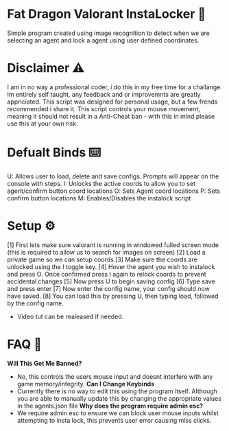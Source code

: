 # Fat Dragon Valorant InstaLocker 🐉
Simple program created using image recognition to detect when we are selecting an agent and lock a agent using user defined coordinates. 

# Disclaimer ⚠️
I am in no way a professional coder, i do this in my free time for a challange. Im entirely self taught, any feedback and or improvemnts are greatly appriciated. This script was designed for personal usage, but a few frends recommended i share it. This script controls your mouse movement, meaning it should not result in a Anti-Cheat ban - with this in mind please use this at your own risk. 

# Defualt Binds ⌨️ 
U: Allows user to load, delete and save configs. Prompts will appear on the console with steps.
I: Unlocks the active coords to allow you to set agent/confirm button coord locations 
O: Sets Agent coord locations
P: Sets confirm button locations
M: Enables/Disables the instalock script

# Setup ⚙️
[1] First lets make sure valorant is running in windowed fulled screen mode (this is required to allow us to search for images on screen)
[2] Load a private game so we can setup coords
[3] Make sure the coords are unlocked using the I toggle key.
[4] Hover the agent you wish to instalock and press O. Once confirmed press I again to relock coords to prevent accidental changes
[5] Now press U to begin saving config
[6] Type save and press enter
[7] Now enter the config name, your config should now have saved.
[8] You can load this by pressing U, then typing load,  followed by the config name.
- Video tut can be realeased if needed.

# FAQ 📙
**Will This Get Me Banned?**
- No, this controls the users mouse input and doesnt interfere with any game memory/integrity. 
**Can I Change Keybinds**
- Currently there is no way to edit this using the program itself. Although you are able to manually update this by changing the appropriate values in the agents.json file
**Why does the program require admin esc?**
- We require admin esc to ensure we can block user mouse inputs whilst attempting to insta lock, this prevents user error causing miss clicks.
